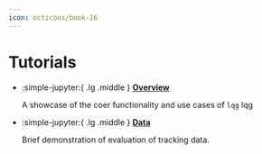 ```yaml
---
icon: octicons/book-16
---
```


# Tutorials

<div class="grid cards" markdown>

- :simple-jupyter:{ .lg .middle } **[Overview](overview.ipynb)**

    A showcase of the coer functionality and use cases of `lqg` lqg 

- :simple-jupyter:{ .lg .middle } **[Data](data.ipynb)**

    Brief demonstration of evaluation of tracking data.

</div>
